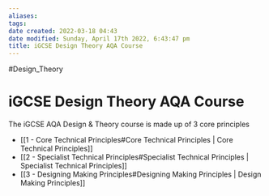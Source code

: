 ```yaml
---
aliases: 
tags: 
date created: 2022-03-18 04:43
date modified: Sunday, April 17th 2022, 6:43:47 pm
title: iGCSE Design Theory AQA Course
---
```


#Design_Theory

# iGCSE Design Theory AQA Course

The iGCSE AQA Design & Theory course is made up of 3 core principles

- [[1 - Core Technical Principles#Core Technical Principles | Core Technical Principles]]
- [[2 - Specialist Technical Principles#Specialist Technical Principles | Specialist Technical Principles]]
- [[3 - Designing Making Principles#Designing Making Principles | Design Making Principles]]
